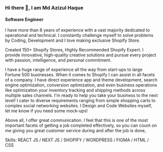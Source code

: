 ### Hi there 👋, I am Md Azizul Haque
#### Software Engineer
I have more than 8 years of experience with a vast majority dedicated to operational and technical. I constantly challenge myself to solve problems by Coding, Development and I love making exclusive Shopify Store.

Created 150+ Shopify Stores, Highly Recommended Shopify Expert. I provide innovative, high-quality creative solutions and pursue every project with passion, intelligence, and personal commitment.

I have a huge range of experience all the way from start-ups to large Fortune 500 businesses. When it comes to Shopify I can assist in all facets of a company. I have direct experience app and theme development, search engine optimization, conversion optimization, and even business operations like optimization your inventory tracking and shipping methods across multiple sales channels. I'm ready to help you take your business to the next level! I cater to diverse requirements ranging from simple shopping carts to complex social networking websites. I Design and Code Websites myself, let me know if you need some mock-ups!

Above all, I offer great communication. I feel that this is one of the most important facets of getting a job completed effectively, so you can count on me giving you great customer service during and after the job is done,

Skills:
REACT JS / NEXT JS / SHOPIFY / WORDPRESS / FIGMA / HTML / CSS
